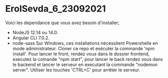 # ErolSevda_6_23092021 
Voici les dependance que vous avez besoin d'installer;
- NodeJS 12.14 ou 14.0.
- Angular CLI 7.0.2.
- node-sass 
Sur Windows, ces installations nécessitent Powershelle en mode administrateur.
Cloner ce repo et exécuter la commande 'npm install'.
Pour lancer le front,  rendez vous dans le dossier frontend, executez la comande "npm start", pour lancer le back rendez vous dans le backend et lancer le serveur en executant la commande "nodemon server".
Utiliser les touches 'CTRL+C' pour arrêter le serveur.
